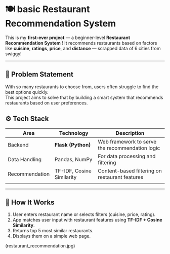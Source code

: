 # 🍽️ basic Restaurant Recommendation System 

This is my **first-ever project** — a beginner-level **Restaurant Recommendation System** ! 
It recommends restaurants based on factors like **cuisine**, **ratings**, **price**, and **distance** — 
scrapped data of 6 cities from swiggy!

---

## 📌 Problem Statement

With so many restaurants to choose from, users often struggle to find the best options quickly.  
This project aims to solve that by building a smart system that recommends restaurants based on user preferences.


## ⚙️ Tech Stack

| Area            | Technology               | Description                                      |
|------------------|--------------------------|--------------------------------------------------|
| Backend          | **Flask (Python)**        | Web framework to serve the recommendation logic  |
| Data Handling    | Pandas, NumPy             | For data processing and filtering                |
| Recommendation   | TF-IDF, Cosine Similarity | Content-based filtering on restaurant features   |
     |

---

## 🧠 How It Works

1. User enters restaurant name or selects filters (cuisine, price, rating).
2. App matches user input with restaurant features using **TF-IDF + Cosine Similarity**.
3. Returns top 5 most similar restaurants.
4. Displays them on a simple web page.


(restaurant_recommendation.jpg)



